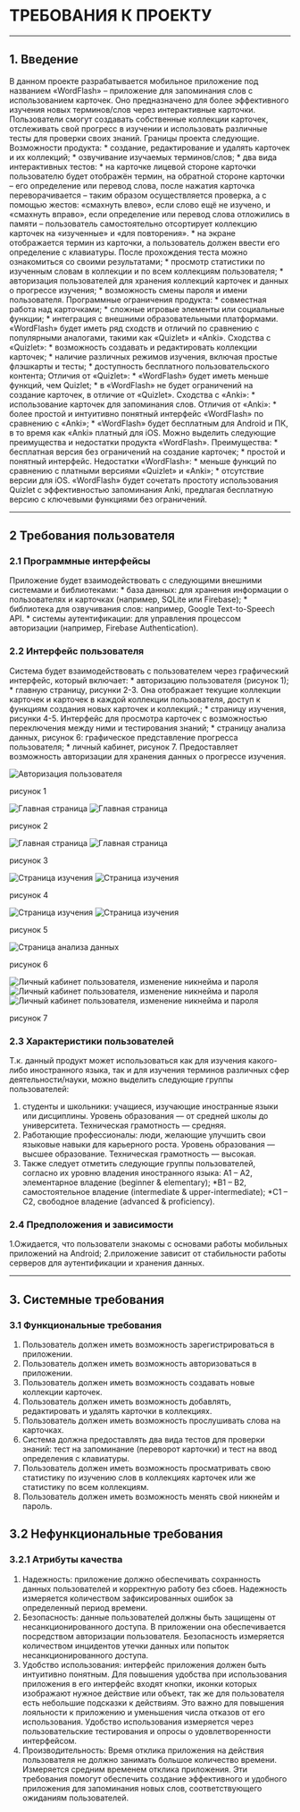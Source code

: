# ТРЕБОВАНИЯ К ПРОЕКТУ

----------------------------------------------------------------------------------------------------------------------------------------------------------------------

## 1. Введение

В данном проекте разрабатывается мобильное приложение под названием «WordFlash» – приложение для запоминания слов с использованием карточек. Оно предназначено для более эффективного изучения новых терминов/слов через интерактивные карточки. Пользователи смогут создавать собственные коллекции карточек, отслеживать свой прогресс в изучении и использовать различные тесты для проверки своих знаний.
Границы проекта следующие. Возможности продукта:
	* создание, редактирование и удалять карточек и их коллекций;
    * озвучивание изучаемых терминов/слов;
    * два вида интерактивных тестов: 
            * на карточке лицевой стороне карточки пользователю будет отображён термин, на обратной стороне карточки – его определение или перевод слова, после нажатия карточка переворачивается – таким образом осуществляется проверка, а с помощью жестов: «смахнуть влево», если слово ещё не изучено, и «смахнуть вправо», если определение или перевод слова отложились в памяти – пользователь самостоятельно отсортирует коллекцию карточек на «изученные» и «для повторения».
	        * на экране отображается термин из карточки, а пользователь должен ввести его определение с клавиатуры.
После прохождения теста можно ознакомиться со своими результатами;
	* просмотр статистики по изученным словам в коллекции и по всем коллекциям пользователя;
    * авторизация пользователей для хранения коллекций карточек и данных о прогрессе изучения;
    * возможность смены пароля и имени пользователя.
Программные ограничения продукта:
	* совместная работа над карточками;
	* сложные игровые элементы или социальные функции;
	* интеграция с внешними образовательными платформами.
«WordFlash» будет иметь ряд сходств и отличий по сравнению с популярными аналогами, такими как «Quizlet» и «Anki».
Сходства с «Quizlet»:
    * возможность создавать и редактировать коллекции карточек;
	* наличие различных режимов изучения, включая простые флэшкарты и тесты;
	* доступность бесплатного пользовательского контента;
Отличия от «Quizlet»:
    * «WordFlash» будет иметь меньше функций, чем Quizlet;
    * в «WordFlash» не будет ограничений на создание карточек, в отличие от «Quizlet».
Сходства с «Anki»:
    * использование карточек для запоминания слов. 
Отличия от «Anki»:
    * более простой и интуитивно понятный интерфейс «WordFlash» по сравнению с «Anki»;
    * «WordFlash» будет бесплатным для Android и ПК, в то время как «Anki» платный для iOS.
Можно выделить следующие преимущества и недостатки продукта «WordFlash». Преимущества:
    * бесплатная версия без ограничений на создание карточек;
    * простой и понятный интерфейс.
Недостатки «WordFlash»:
    * меньше функций по сравнению с платными версиями «Quizlet» и «Anki»;
    * отсутствие версии для iOS.
«WordFlash» будет сочетать простоту использования Quizlet с эффективностью запоминания Anki, предлагая бесплатную версию с ключевыми функциями без ограничений. 

----------------------------------------------------------------------------------------------------------------------------------------------------------------------

## 2 Требования пользователя

### 2.1 Программные интерфейсы

Приложение будет взаимодействовать с следующими внешними системами и библиотеками:
    * база данных: для хранения информации о пользователях и карточках (например, SQLite или Firebase);
    * библиотека для озвучивания слов: например, Google Text-to-Speech API.
    * системы аутентификации: для управления процессом авторизации (например, Firebase Authentication).

### 2.2 Интерфейс пользователя

Система будет взаимодействовать с пользователем через графический интерфейс, который включает:
    * авторизацию пользователя (рисунок 1);
    * главную страницу, рисунки  2-3. Она отображает текущие коллекции карточек и карточек в каждой коллекции пользователя, доступ к функциям создания новых карточек и коллекций.;
    * страницу изучения, рисунки 4-5. Интерфейс для просмотра карточек с возможностью переключения между ними и тестирования знаний;
    * страницу анализа данных, рисунок 6: графическое представление прогресса пользователя;
    * личный кабинет, рисунок 7. Предоставляет возможность авторизации для хранения данных о прогрессе изучения.

 
 ![Авторизация пользователя](https://github.com/oieblin/mobile_app_WordFlash/blob/main/docs/mockups/user_autentification.png) 

 рисунок 1

![Главная страница](https://github.com/oieblin/mobile_app_WordFlash/blob/main/docs/mockups/homepage.png) 
![Главная страница](https://github.com/oieblin/mobile_app_WordFlash/blob/main/docs/mockups/cards_in_collection.png) 

рисунок 2

![Главная страница](https://github.com/oieblin/mobile_app_WordFlash/blob/main/docs/mockups/new_card.png) 
![Главная страница](https://github.com/oieblin/mobile_app_WordFlash/blob/main/docs/mockups/new_collection.png) 

рисунок 3

![Страница изучения](https://github.com/oieblin/mobile_app_WordFlash/blob/main/docs/mockups/test_modes_page.png) 
![Страница изучения](https://github.com/oieblin/mobile_app_WordFlash/blob/main/docs/mockups/flash_cards_test.png) 

рисунок 4

![Страница изучения](https://github.com/oieblin/mobile_app_WordFlash/blob/main/docs/mockups/written_test.png) 
![Страница изучения](https://github.com/oieblin/mobile_app_WordFlash/blob/main/docs/mockups/test_results.png) 

рисунок 5

![Страница анализа данных](https://github.com/oieblin/mobile_app_WordFlash/blob/main/docs/mockups/statistics_page.png) 

рисунок 6

![Личный кабинет пользователя, изменение никнейма и пароля](https://github.com/oieblin/mobile_app_WordFlash/blob/main/docs/mockups/personal_page.png) 
![Личный кабинет пользователя, изменение никнейма и пароля](https://github.com/oieblin/mobile_app_WordFlash/blob/main/docs/mockups/new_username.png) 
![Личный кабинет пользователя, изменение никнейма и пароля](https://github.com/oieblin/mobile_app_WordFlash/blob/main/docs/mockups/new_password.png) 

рисунок 7
 
### 2.3 Характеристики пользователей

Т.к. данный продукт может использоваться как для изучения какого-либо иностранного языка, так и для изучения терминов различных сфер деятельности/науки, можно выделить следующие группы пользователей:
1. студенты и школьники: учащиеся, изучающие иностранные языки или дисциплины. Уровень образования — от средней школы до университета. Техническая грамотность — средняя.
2. Работающие профессионалы: люди, желающие улучшить свои языковые навыки для карьерного роста. Уровень образования — высшее образование. Техническая грамотность — высокая.
3. Также следует отметить следующие группы пользователей, согласно их уровню владения иностранного языка:
    А1 – А2, элементарное владение (beginner & elementary);
    *В1 – В2, самостоятельное владение (intermediate & upper-intermediate);
    *С1 – С2, свободное владение (advanced & proficiency).

### 2.4 Предположения и зависимости

1.Ожидается, что пользователи знакомы с основами работы мобильных 
приложений на Android;
2.приложение зависит от стабильности работы серверов для аутентификации и хранения данных.

----------------------------------------------------------------------------------------------------------------------------------------------------------------------

## 3. Системные требования

### 3.1 Функциональные требования

1.	Пользователь должен иметь возможность зарегистрироваться в приложении.
2.	Пользователь должен иметь возможность авторизоваться в приложении.
3.	Пользователь должен иметь возможность создавать новые коллекции карточек.
4.	Пользователь должен иметь возможность добавлять, редактировать и удалять карточки в коллекциях.
5.	Пользователь должен иметь возможность прослушивать слова на карточках.
6.	Система должна предоставлять два вида тестов для проверки знаний: тест на запоминание (переворот карточки) и тест на ввод определения с клавиатуры.
7.	Пользователь должен иметь возможность просматривать свою статистику по изучению слов в коллекциях карточек или же статистику по всем коллекциям.
8.	Пользователь должен иметь возможность менять свой никнейм и пароль.

## 3.2 Нефункциональные требования

### 3.2.1	Атрибуты качества

1. Надежность: приложение должно обеспечивать сохранность данных пользователей и корректную работу без сбоев.  Надежность измеряется количеством зафиксированных ошибок за определенный период времени.
2. Безопасность: данные пользователей должны быть защищены от несанкционированного доступа. В приложении она обеспечивается посредством авторизации пользователя. Безопасность измеряется количеством инцидентов утечки данных или попыток несанкционированного доступа.
3. Удобство использования: интерфейс приложения должен быть интуитивно понятным. Для повышения удобства при использования приложения в его интерфейс входят кнопки, иконки которых изображают нужное действие или объект, так же для пользователя есть небольшие подсказки к действиям. Это важно для повышения лояльности к приложению и уменьшения числа отказов от его использования. Удобство использования измеряется через пользовательские тестирования и опросы о удовлетворенности интерфейсом.
4. Производительность: Время отклика приложения на действия пользователя не должно занимать большое количество времени. Измеряется средним временем отклика приложения.
Эти требования помогут обеспечить создание эффективного и удобного приложения для запоминания новых слов, соответствующего ожиданиям пользователей.

